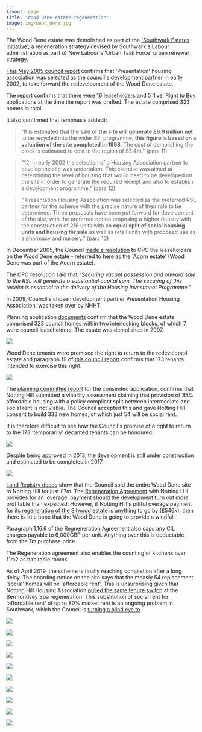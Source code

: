 ```yaml
---
layout: page
title: "Wood Dene estate regeneration"
image: img/wood_dene.jpg
---
```


The Wood Dene estate was demolished as part of the ['Southwark Estates Initiative'](https://embed.verite.co/timeline/?source=0Aprl6XcACewydEhRaWFOLVBfUjBSVW1HUGVZNEhGeFE&font=Bevan-PotanoSans&maptype=toner&lang=en&hash_bookmark=true&start_zoom_adjust=2&height=650#1), a regeneration strategy devised by Southwark's Labour administration as part of New Labour's 'Urban Task Force' urban renewal strategy. 

[This May 2005 council report](https://moderngov.southwark.gov.uk/Data/Executive/20050523/Agenda/Item%2011%20-%20Wooddene%20EstateRegeneration%20-%20Update.pdf) confirms that 'Presentation' housing association was selected as the council's development partner in early 2002, to take forward the redevelopment of the Wood Dene estate. 

The report confirms that there were 16 leaseholders and 5 'live' Right to Buy applications at the time the report was drafted. The estate comprised 323 homes in total.

It also confirmed that (emphasis added):

>"It is estimated that the sale of __the site will generate £6.9 million net__ to be recycled into the wider SEI programme, __this figure is based on a valuation of the site completed in 1998__. The cost of demolishing the block is estimated to cost in the region of £3.4m." (para 11)

>"12. In early 2002 the selection of a Housing Association partner to develop the site was undertaken. This exercise was aimed at determining the level of housing that would need to be developed on the site in order to generate the required receipt and also to establish a development programme." (para 12)

>" Presentation Housing Association was selected as the preferred RSL partner for the scheme with the precise nature of their role to be determined. Three proposals have been put forward for development of the site, with the preferred option proposing a higher density with the construction of 216 units with an __equal split of social housing units and housing for sale__ as well as retail units with proposed use as a pharmacy and nursery." (para 13)

In December 2005, the Council [made a resolution](https://moderngov.southwark.gov.uk/Data/Executive/20051213/Agenda/Item%2013%20-%20CompulsoryPurchase%20of%20lands%20on%20the%20Acorn%20Estate,%20Peckham%20SE15%20-Report.pdf) to CPO the leaseholders on the Wood Dene estate - referred to here as the 'Acorn estate' (Wood Dene was part of the Acorn estate).

The CPO resolution said that _“Securing vacant possession and onward sale to the RSL will generate a substantial capital sum. The securing of this receipt is essential to the delivery of the Housing Investment Programme.”_

In 2009, Council's chosen development partner Presentation Housing Association, was taken over by NHHT.

Planning application [documents](https://moderngov.southwark.gov.uk/documents/s38968/Report.pdf) confirm that the Wood Dene estate comprised 323 council homes within two interlocking blocks, of which 7 were council leaseholders. The estate was demolished in 2007. 

![](https://crappistmartin.github.io/images/wooddene2.jpg)

Wood Dene tenants were promised the right to return to the redeveloped estate and paragraph 19 of [this council report](https://moderngov.southwark.gov.uk/Data/Executive/20030729/Agenda/56%20-%20Disposal%20of%20216-224Underhill%20Road,%20SE22.pdf) confirms that 173 tenants intended to exercise this right.

![](https://crappistmartin.github.io/images/wooddenertr.png)

The [planning committee report](https://moderngov.southwark.gov.uk/documents/s38968/Report.pdf) for the consented application, confirms that Notting Hill submitted a viability assessment claiming that provision of 35% affordable housing with a policy compliant split between intermediate and social rent is not viable. The Council accepted this and gave Notting Hill consent to build 333 new homes, of which just 54 will be social rent.

It is therefore difficult to see how the Council's promise of a right to return to the 173 'temporarily' decanted tenants can be honoured.

![](https://crappistmartin.github.io/images/wooddeneor.png)

Despite being approved in 2013, the development is still under construction and estimated to be completed in 2017.

![](https://crappistmartin.github.io/images/wooddeneplan.jpg)

[Land Registry deeds](https://crappistmartin.github.io/images/LRegisterWoodDene.pdf) show that the Council sold the entire Wood Dene site to Notting Hill for just £7m. The [Regeneration Agreement](https://35percent.org/img/RAWooddene.pdf) with Notting Hill provides for an 'overage' payment should the development turn out more profitable than expected. However, if Notting Hill's pitiful overage payment for its [regeneration of the Silwood estate](/silwood-estate-regeneration) is anything to go by (£546k), then there is little hope that the Wood Dene is going to provide a windfall.

Paragraph 1.16.6 of the Regneneration Agreement also caps any CIL charges payable to 6,000GBP per unit. Anything over this is deductable from the 7m purchase price. 

The Regeneration agreement also enables the counting of kitchens over 11m2 as habitable rooms.

As of April 2019, the scheme is finally reaching completion after a long delay. The hoarding notice on the site says that the measly 54 replacement 'social' homes will be 'affordable rent'. This is unsurprising given that Notting Hill Housing Association [pulled the same tenure switch](https://35percent.org/2015-03-18-stand-up-for-more-social-housing/) at the Bermondsey Spa regeneration. This substitution of social rent for 'affordable rent' of up to 80% market rent is an ongoing problem in Southwark, which the Council is [turning a blind eye to](/redefining-social-rent).

![](../img/wooddenehoarding.jpg)

![](../img/wooddenephoto.jpg)

![](../img/wooddenephoto2.jpg)

![](../img/wooddene_demolition1.jpg)

![](../img/wood_dene.jpg)

![](../img/wooddene_demolition2.jpg)

![](../img/wooddeneseventies.jpg)

![](../img/Wood-Dene-Estate-SN.jpg)

![](../img/wooddeneoriginal.jpg)

![](../img/wooddenemap.jpg)
